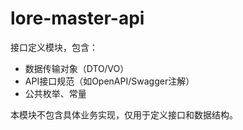 # lore-master-api

接口定义模块，包含：
- 数据传输对象（DTO/VO）
- API接口规范（如OpenAPI/Swagger注解）
- 公共枚举、常量

本模块不包含具体业务实现，仅用于定义接口和数据结构。 